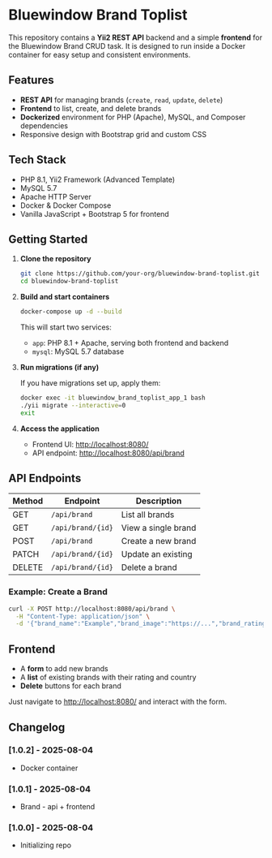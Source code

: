 # Bluewindow Brand Toplist

This repository contains a **Yii2 REST API** backend and a simple **frontend** for the Bluewindow Brand CRUD task. It is designed to run inside a Docker container for easy setup and consistent environments.

## Features

- **REST API** for managing brands (`create`, `read`, `update`, `delete`)
- **Frontend** to list, create, and delete brands
- **Dockerized** environment for PHP (Apache), MySQL, and Composer dependencies
- Responsive design with Bootstrap grid and custom CSS

## Tech Stack

- PHP 8.1, Yii2 Framework (Advanced Template)
- MySQL 5.7
- Apache HTTP Server
- Docker & Docker Compose
- Vanilla JavaScript + Bootstrap 5 for frontend

## Getting Started

1. **Clone the repository**

   ```bash
   git clone https://github.com/your-org/bluewindow-brand-toplist.git
   cd bluewindow-brand-toplist
   ```

2. **Build and start containers**

   ```bash
   docker-compose up -d --build
   ```

   This will start two services:

   - `app`: PHP 8.1 + Apache, serving both frontend and backend
   - `mysql`: MySQL 5.7 database

3. **Run migrations (if any)**

   If you have migrations set up, apply them:

   ```bash
   docker exec -it bluewindow_brand_toplist_app_1 bash
   ./yii migrate --interactive=0
   exit
   ```

4. **Access the application**

   - Frontend UI: [http://localhost:8080/](http://localhost:8080/)
   - API endpoint: [http://localhost:8080/api/brand](http://localhost:8080/api/brand)

## API Endpoints

| Method | Endpoint          | Description         |
| ------ | ----------------- | ------------------- |
| GET    | `/api/brand`      | List all brands     |
| GET    | `/api/brand/{id}` | View a single brand |
| POST   | `/api/brand`      | Create a new brand  |
| PATCH  | `/api/brand/{id}` | Update an existing  |
| DELETE | `/api/brand/{id}` | Delete a brand      |

### Example: Create a Brand

```bash
curl -X POST http://localhost:8080/api/brand \
  -H "Content-Type: application/json" \
  -d '{"brand_name":"Example","brand_image":"https://...","brand_rating":4,"country_code":"US"}'
```

## Frontend

- A **form** to add new brands
- A **list** of existing brands with their rating and country
- **Delete** buttons for each brand

Just navigate to [http://localhost:8080/](http://localhost:8080/) and interact with the form.

## Changelog

### [1.0.2] - 2025-08-04
- Docker container

### [1.0.1] - 2025-08-04
- Brand - api + frontend

### [1.0.0] - 2025-08-04
- Initializing repo